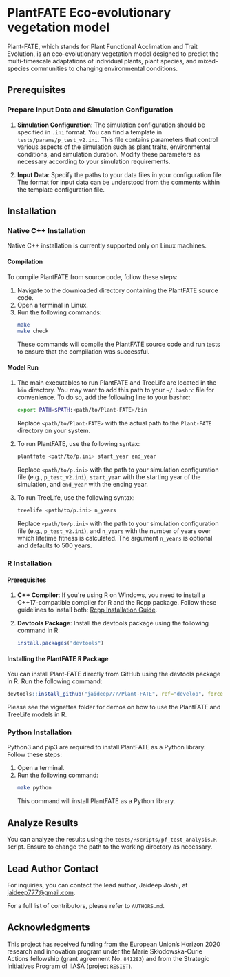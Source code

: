 # PlantFATE Eco-evolutionary vegetation model

Plant-FATE, which stands for Plant Functional Acclimation and Trait Evolution, is an eco-evolutionary vegetation model designed to predict the multi-timescale adaptations of individual plants, plant species, and mixed-species communities to changing environmental conditions.

## Prerequisites

### Prepare Input Data and Simulation Configuration

1. **Simulation Configuration**: The simulation configuration should be specified in `.ini` format. You can find a template in `tests/params/p_test_v2.ini`. This file contains parameters that control various aspects of the simulation such as plant traits, environmental conditions, and simulation duration. Modify these parameters as necessary according to your simulation requirements.

2. **Input Data**: Specify the paths to your data files in your configuration file. The format for input data can be understood from the comments within the template configuration file. 

## Installation

### Native C++ Installation

Native C++ installation is currently supported only on Linux machines.

#### Compilation

To compile PlantFATE from source code, follow these steps:

1. Navigate to the downloaded directory containing the PlantFATE source code.
2. Open a terminal in Linux.
3. Run the following commands:
   ```bash
   make
   make check
   ```
   These commands will compile the PlantFATE source code and run tests to ensure that the compilation was successful.

#### Model Run

1. The main executables to run PlantFATE and TreeLife are located in the `bin` directory. You may want to add this path to your `~/.bashrc` file for convenience. To do so, add the following line to your bashrc:
   ```bash
   export PATH=$PATH:<path/to/Plant-FATE>/bin
   ```
   Replace `<path/to/Plant-FATE>` with the actual path to the `Plant-FATE` directory on your system.

2. To run PlantFATE, use the following syntax:
   ```bash
   plantfate <path/to/p.ini> start_year end_year
   ```
   Replace `<path/to/p.ini>` with the path to your simulation configuration file (e.g., `p_test_v2.ini`), `start_year` with the starting year of the simulation, and `end_year` with the ending year.

3. To run TreeLife, use the following syntax:
   ```bash
   treelife <path/to/p.ini> n_years
   ```
   Replace `<path/to/p.ini>` with the path to your simulation configuration file (e.g., `p_test_v2.ini`), and `n_years` with the number of years over which lifetime fitness is calculated. The argument `n_years` is optional and defaults to 500 years.

### R Installation

#### Prerequisites

1. **C++ Compiler**: If you're using R on Windows, you need to install a C++17-compatible compiler for R and the Rcpp package. Follow these guidelines to install both: [Rcpp Installation Guide](https://teuder.github.io/rcpp4everyone_en/020_install.html).

2. **Devtools Package**: Install the devtools package using the following command in R:
   ```R
   install.packages("devtools")
   ```

#### Installing the PlantFATE R Package

You can install Plant-FATE directly from GitHub using the devtools package in R. Run the following command:
```R
devtools::install_github("jaideep777/Plant-FATE", ref="develop", force = T)
```

Please see the vignettes folder for demos on how to use the PlantFATE and TreeLife models in R.

### Python Installation

Python3 and pip3 are required to install PlantFATE as a Python library. Follow these steps:

1. Open a terminal.
2. Run the following command:
   ```bash
   make python
   ```
   This command will install PlantFATE as a Python library.

## Analyze Results

You can analyze the results using the `tests/Rscripts/pf_test_analysis.R` script. Ensure to change the path to the working directory as necessary.

## Lead Author Contact

For inquiries, you can contact the lead author, Jaideep Joshi, at jaideep777@gmail.com.

For a full list of contributors, please refer to `AUTHORS.md`.

## Acknowledgments

This project has received funding from the European Union’s Horizon 2020 research and innovation program under the Marie Skłodowska-Curie Actions fellowship (grant agreement No. `841283`) and from the Strategic Initiatives Program of IIASA (project `RESIST`).

